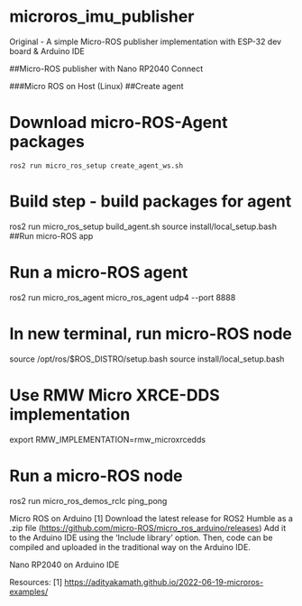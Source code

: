 # microros_imu_publisher
Original - A simple Micro-ROS publisher implementation with ESP-32 dev board &amp; Arduino IDE

##Micro-ROS publisher with Nano RP2040 Connect 

###Micro ROS on Host (Linux) 
##Create agent
  # Download micro-ROS-Agent packages
    ros2 run micro_ros_setup create_agent_ws.sh
  # Build step - build packages for agent
  ros2 run micro_ros_setup build_agent.sh
  source install/local_setup.bash
##Run micro-ROS app
  # Run a micro-ROS agent
  ros2 run micro_ros_agent micro_ros_agent udp4 --port 8888
  
  # In new terminal, run micro-ROS node
  source /opt/ros/$ROS_DISTRO/setup.bash
  source install/local_setup.bash
  # Use RMW Micro XRCE-DDS implementation
  export RMW_IMPLEMENTATION=rmw_microxrcedds
  # Run a micro-ROS node
  ros2 run micro_ros_demos_rclc ping_pong


Micro ROS on Arduino [1]
Download the latest release for ROS2 Humble as a .zip file (https://github.com/micro-ROS/micro_ros_arduino/releases) 
Add it to the Arduino IDE using the ‘Include library’ option. 
Then, code can be compiled and uploaded in the traditional way on the Arduino IDE.

Nano RP2040 on Arduino IDE


Resources:
[1] https://adityakamath.github.io/2022-06-19-microros-examples/
      
